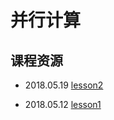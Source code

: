 # 并行计算

## 课程资源

 * 2018.05.19
  [lesson2](https://github.com/usiege/Exercise/tree/master/2-%E5%B9%B6%E8%A1%8C%E8%AE%A1%E7%AE%97/lesson2)

 * 2018.05.12
  [lesson1](https://github.com/usiege/Exercise/tree/master/2-%E5%B9%B6%E8%A1%8C%E8%AE%A1%E7%AE%97/lesson1)